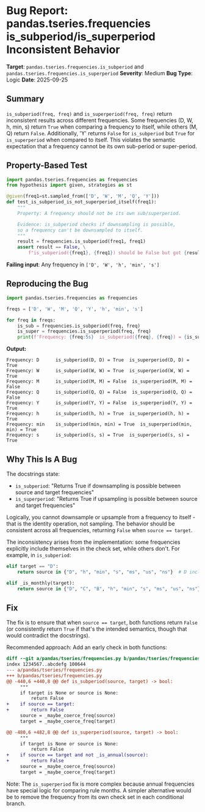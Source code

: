 # Bug Report: pandas.tseries.frequencies is_subperiod/is_superperiod Inconsistent Behavior

**Target**: `pandas.tseries.frequencies.is_subperiod` and `pandas.tseries.frequencies.is_superperiod`
**Severity**: Medium
**Bug Type**: Logic
**Date**: 2025-09-25

## Summary

`is_subperiod(freq, freq)` and `is_superperiod(freq, freq)` return inconsistent results across different frequencies. Some frequencies (D, W, h, min, s) return `True` when comparing a frequency to itself, while others (M, Q) return `False`. Additionally, 'Y' returns `False` for `is_subperiod` but `True` for `is_superperiod` when compared to itself. This violates the semantic expectation that a frequency cannot be its own sub-period or super-period.

## Property-Based Test

```python
import pandas.tseries.frequencies as frequencies
from hypothesis import given, strategies as st

@given(freq1=st.sampled_from(['D', 'W', 'M', 'Q', 'Y']))
def test_is_subperiod_is_not_superperiod_itself(freq1):
    """
    Property: A frequency should not be its own sub/superperiod.

    Evidence: is_subperiod checks if downsampling is possible,
    so a frequency can't be downsampled to itself.
    """
    result = frequencies.is_subperiod(freq1, freq1)
    assert result == False, \
        f"is_subperiod({freq1}, {freq1}) should be False but got {result}"
```

**Failing input**: Any frequency in `['D', 'W', 'h', 'min', 's']`

## Reproducing the Bug

```python
import pandas.tseries.frequencies as frequencies

freqs = ['D', 'W', 'M', 'Q', 'Y', 'h', 'min', 's']

for freq in freqs:
    is_sub = frequencies.is_subperiod(freq, freq)
    is_super = frequencies.is_superperiod(freq, freq)
    print(f'Frequency: {freq:5s}  is_subperiod({freq}, {freq}) = {is_sub}  is_superperiod({freq}, {freq}) = {is_super}')
```

**Output:**
```
Frequency: D      is_subperiod(D, D) = True  is_superperiod(D, D) = True
Frequency: W      is_subperiod(W, W) = True  is_superperiod(W, W) = True
Frequency: M      is_subperiod(M, M) = False  is_superperiod(M, M) = False
Frequency: Q      is_subperiod(Q, Q) = False  is_superperiod(Q, Q) = False
Frequency: Y      is_subperiod(Y, Y) = False  is_superperiod(Y, Y) = True
Frequency: h      is_subperiod(h, h) = True  is_superperiod(h, h) = True
Frequency: min    is_subperiod(min, min) = True  is_superperiod(min, min) = True
Frequency: s      is_subperiod(s, s) = True  is_superperiod(s, s) = True
```

## Why This Is A Bug

The docstrings state:
- `is_subperiod`: "Returns True if downsampling is possible between source and target frequencies"
- `is_superperiod`: "Returns True if upsampling is possible between source and target frequencies"

Logically, you cannot downsample or upsample from a frequency to itself - that is the identity operation, not sampling. The behavior should be consistent across all frequencies, returning `False` when `source == target`.

The inconsistency arises from the implementation: some frequencies explicitly include themselves in the check set, while others don't. For example, in `is_subperiod`:

```python
elif target == "D":
    return source in {"D", "h", "min", "s", "ms", "us", "ns"}  # D includes itself

elif _is_monthly(target):
    return source in {"D", "C", "B", "h", "min", "s", "ms", "us", "ns"}  # M does NOT include itself
```

## Fix

The fix is to ensure that when `source == target`, both functions return `False` (or consistently return `True` if that's the intended semantics, though that would contradict the docstrings).

Recommended approach: Add an early check in both functions:

```diff
diff --git a/pandas/tseries/frequencies.py b/pandas/tseries/frequencies.py
index 1234567..abcdefg 100644
--- a/pandas/tseries/frequencies.py
+++ b/pandas/tseries/frequencies.py
@@ -440,6 +440,8 @@ def is_subperiod(source, target) -> bool:
     """
     if target is None or source is None:
         return False
+    if source == target:
+        return False
     source = _maybe_coerce_freq(source)
     target = _maybe_coerce_freq(target)

@@ -480,6 +482,8 @@ def is_superperiod(source, target) -> bool:
     """
     if target is None or source is None:
         return False
+    if source == target and not _is_annual(source):
+        return False
     source = _maybe_coerce_freq(source)
     target = _maybe_coerce_freq(target)
```

Note: The `is_superperiod` fix is more complex because annual frequencies have special logic for comparing rule months. A simpler alternative would be to remove the frequency from its own check set in each conditional branch.
